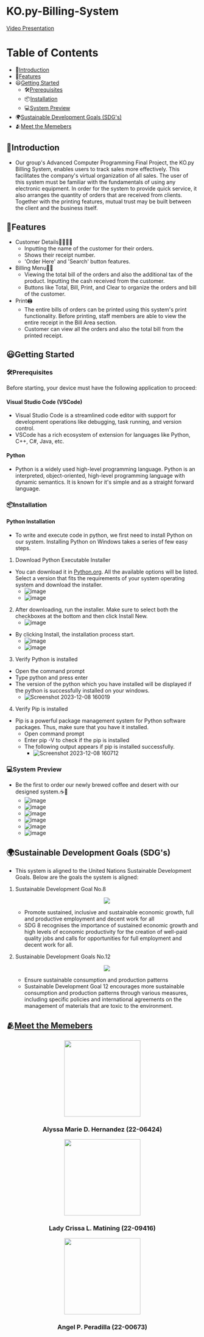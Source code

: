 # KO.py-Billing-System
  [Video Presentation](https://drive.google.com/drive/u/0/my-drive)
# Table of Contents
  * 📕[Introduction](#introduction)
  * 🌟[Features](#features)      
  * 😃[Getting Started](#getting-started)  
    * 🛠[Prerequisites](#prerequisites)
    * 📦[Installation](#installation)  
    * 💻[System Preview](#system-preview)  
  * 🌍[Sustainable Development Goals (SDG's)](#sustainable-development-goal-(SDG's))
  * 🫂[Meet the Memebers](#meet-the-members)
## 📕Introduction
   - Our group's Advanced Computer Programming Final Project, the KO.py Billing System, enables users to track sales more effectively. This facilitates the company's virtual organization of all sales. The user of this system must be familiar with the fundamentals of using any electronic equipment. In order for the system to provide quick service, it also arranges the quantity of orders that are received from clients. Together with the printing features, mutual trust may be built between the client and the business itself.
## 🌟Features
   - Customer Details👩🏼👨🏽
     - Inputting the name of the customer for their orders.
     - Shows their receipt number.
     - 'Order Here' and 'Search' button features.
   - Billing Menu🧾💵
     - Viewing the total bill of the orders and also the additional tax of the product. Inputting the cash received from the customer.
     - Buttons like Total, Bill, Print, and Clear to organize the orders and bill of the customer.
   - Print🖨️
     - The entire bills of orders can be printed using this system's print functionality. Before printing, staff members are able to view the entire receipt in the Bill Area section.
     - Customer can view all the orders and also the total bill from the printed receipt.
## 😃Getting Started
### 🛠Prerequisites
Before starting, your device must have the following application to proceed:
#### Visual Studio Code (VSCode)
- Visual Studio Code is a streamlined code editor with support for development operations like debugging, task running, and version control.
- VSCode has a rich ecosystem of extension for languages like Python, C++, C#, Java, etc.
#### Python
- Python is a widely used high-level programming language. Python is an interpreted, object-oriented, high-level programming language with dynamic semantics. It is known for it's simple and as a straight forward language.
### 📦Installation
#### Python Installation
- To write and execute code in python, we first need to install Python on our system.
Installing Python on Windows takes a series of few easy steps.
1. Download Python Executable Installer
- You can download it in [Python.org](https://www.python.org/). All the available options will be listed. Select a version that fits the requirements of your system operating system and download the installer.
   - ![image](https://github.com/Matining/.../assets/153246826/36f145b7-a5eb-4177-8eb4-6fcc46ce89c2)
   - ![image](https://github.com/Matining/.../assets/153246826/3c0afb1b-3f71-4caf-9c8c-be8a690e18fb)
2. After downloading, run the installer. Make sure to select both the checkboxes at the bottom and then click Install New.
     - ![image](https://github.com/Matining/.../assets/153246826/1581d3e1-b389-46d2-b29f-215b1dd2a4dd)
  - By clicking Install, the installation process start.
     - ![image](https://github.com/Matining/.../assets/153246826/664df272-185f-49f8-afe6-e97755f47400)
     - ![image](https://github.com/Matining/.../assets/153246826/ee5276da-fe0d-4f5f-9c37-ba8686475f88)
3. Verify Python is installed
- Open the command prompt
- Type python and press enter
- The version of the python which you have installed will be displayed if the python is successfully installed on your windows.
   - ![Screenshot 2023-12-08 160019](https://github.com/Matining/.../assets/153246826/34fe9d0f-d245-446e-803a-365d5a1acc59)
4. Verify Pip is installed
- Pip is a powerful package management system for Python software packages. Thus, make sure that you have it installed.
   - Open command prompt
   - Enter pip -V to check if the pip is installed
   - The following output appears if pip is installed successfully.
      - ![Screenshot 2023-12-08 160712](https://github.com/Matining/.../assets/153246826/eefd30f9-aaf8-4ccd-b3fe-7b9d838a4111)
### 💻System Preview
- Be the first to order our newly brewed coffee and desert with our designed system.☕🥪
  - ![image](https://github.com/Matining/.../assets/153246826/c9062192-0191-47db-9ec4-00db790c64bf)
  - ![image](https://github.com/Matining/.../assets/153246826/049b941f-a21c-48af-b6d3-cf3af0bd48af)
  - ![image](https://github.com/Matining/.../assets/153246826/08a52bef-5502-43fa-ae15-df17914e7979)
  - ![image](https://github.com/Matining/.../assets/153246826/cac4dfc6-9c2a-46f8-865e-88b6601af912)
  - ![image](https://github.com/Matining/.../assets/153246826/70506796-09f0-4c65-9263-70587a4fddc4)
  - ![image](https://github.com/Matining/.../assets/153246826/ddc337e5-abf2-4bea-835d-8bfcf5c80bd6)
## 🌍Sustainable Development Goals (SDG's)
- This system is aligned to the United Nations Sustainable Development Goals. Below are the goals the system is aligned:
1. Sustainable Development Goal No.8
   <p align = "center">
   <img src = "https://github.com/Matining/.../assets/153246826/eeca74c9-97cd-4398-9f90-a0f0e02a75df">
   </p>
   
   - Promote sustained, inclusive and sustainable economic growth, full and productive employment and decent work for all
   - SDG 8 recognises the importance of sustained economic growth and high levels of economic productivity for the creation of well-paid quality jobs and calls for opportunities for full employment and decent work for all.
3. Sustainable Development Goals No.12
   <p align = "center">
   <img src = "https://github.com/Matining/.../assets/153246826/3a6478c1-204b-4c02-adb5-744ffbbb1817">
   </p>
   
   - Ensure sustainable consumption and production patterns
   - Sustainable Development Goal 12 encourages more sustainable consumption and production patterns through various measures, including specific policies and international agreements on the management of materials that are toxic to the environment.
## 🫂[Meet the Memebers](#meet-the-members)
<p align = "center">
<img src = "https://github.com/Matining/KO.py-Billing-System/assets/153246826/9625be36-ade6-4255-9568-f8a286a6c5b6" width = "200" height="200"/>
</p>
<h3 align = "center">
 Alyssa Marie D. Hernandez  
   (22-06424)
</h3>
<p align = "center">
<img src = "https://github.com/Matining/KO.py-Billing-System/assets/153246826/ff72f6fe-7e48-449b-bb80-9883c4899213" width="200" height="200"/>
</p> 
<h3 align = "center">
 Lady Crissa L. Matining  
   (22-09416)
 </h3>
 <p align = "center">
<img src ="https://github.com/Matining/KO.py-Billing-System/assets/153246826/32d92518-2705-4621-a9fb-44a21b970442" width= "200" height="200"/>
</p>
<h3 align = "center">
 Angel P. Peradilla  
  (22-00673)
</h3>


